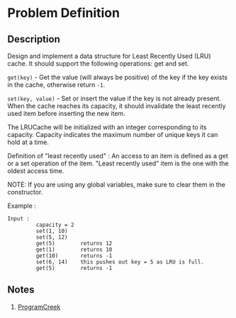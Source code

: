 # Problem Definition

## Description

Design and implement a data structure for Least Recently Used (LRU) cache. It should support the following operations: get and set.

`get(key)` - Get the value (will always be positive) of the key if the key exists in the cache, otherwise return `-1`.

`set(key, value)` - Set or insert the value if the key is not already present. When the cache reaches its capacity, it should invalidate the least recently used item before inserting the new item.

The LRUCache will be initialized with an integer corresponding to its capacity. Capacity indicates the maximum number of unique keys it can hold at a time.

Definition of "least recently used" : An access to an item is defined as a get or a set operation of the item. "Least recently used" item is the one with the oldest access time.

NOTE: If you are using any global variables, make sure to clear them in the constructor.

Example :

```plaintext
Input :
         capacity = 2
         set(1, 10)
         set(5, 12)
         get(5)        returns 12
         get(1)        returns 10
         get(10)       returns -1
         set(6, 14)    this pushes out key = 5 as LRU is full.
         get(5)        returns -1
```

## Notes

1. [ProgramCreek](https://www.programcreek.com/2013/03/leetcode-lru-cache-java/)